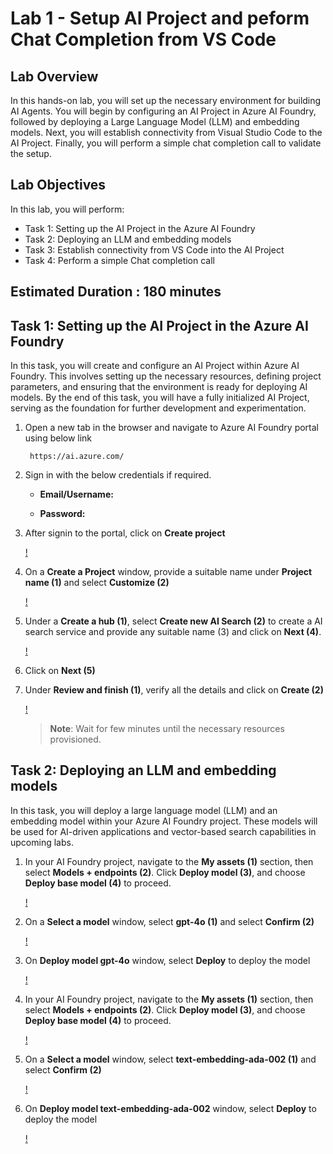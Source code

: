 # Lab 1 - Setup AI Project and peform Chat Completion from VS Code

## Lab Overview

In this hands-on lab, you will set up the necessary environment for building AI Agents. You will begin by configuring an AI Project in Azure AI Foundry, followed by deploying a Large Language Model (LLM) and embedding models. Next, you will establish connectivity from Visual Studio Code to the AI Project. Finally, you will perform a simple chat completion call to validate the setup.

## Lab Objectives

In this lab, you will perform:

- Task 1: Setting up the AI Project in the Azure AI Foundry
- Task 2: Deploying an LLM and embedding models
- Task 3: Establish connectivity from VS Code into the AI Project
- Task 4: Perform a simple Chat completion call

## Estimated Duration : 180 minutes

## Task 1: Setting up the AI Project in the Azure AI Foundry

In this task, you will create and configure an AI Project within Azure AI Foundry. This involves setting up the necessary resources, defining project parameters, and ensuring that the environment is ready for deploying AI models. By the end of this task, you will have a fully initialized AI Project, serving as the foundation for further development and experimentation.

1. Open a new tab in the browser and navigate to Azure AI Foundry portal using below link

   ```
    https://ai.azure.com/
   ```
1. Sign in with the below credentials if required.

   - **Email/Username:** <inject key="AzureAdUserEmail"></inject>

   - **Password:** <inject key="AzureAdUserPassword"></inject>

1. After signin to the portal, click on **Create project**

   [!](./media/lab1-1.png)

1. On a **Create a Project** window, provide a suitable name under **Project name (1)** and select **Customize (2)**

   [!](./media/lab1-2.png)

1. Under a **Create a hub (1)**, select **Create new AI Search (2)** to create a AI search service and provide any suitable name (3) and click on **Next (4)**. 

   [!](./media/lab1-3.png)

1. Click on **Next (5)**

1. Under **Review and finish (1)**, verify all the details and click on **Create (2)**

   [!](./media/lab1-4.png)

   >**Note**: Wait for few minutes until the necessary resources provisioned.

## Task 2: Deploying an LLM and embedding models

In this task, you will deploy a large language model (LLM) and an embedding model within your Azure AI Foundry project. These models will be used for AI-driven applications and vector-based search capabilities in upcoming labs.

1. In your AI Foundry project, navigate to the **My assets (1)** section, then select **Models + endpoints (2)**. Click **Deploy model (3)**, and choose **Deploy base model (4)** to proceed.

   [!](./media/lab1-5.png)

1. On a **Select a model** window, select **gpt-4o (1)** and select **Confirm (2)**

   [!](./media/lab1-6.png)

1. On **Deploy model gpt-4o** window, select **Deploy** to deploy the model

   [!](./media/lab1-7.png)

1. In your AI Foundry project, navigate to the **My assets (1)** section, then select **Models + endpoints (2)**. Click **Deploy model (3)**, and choose **Deploy base model (4)** to proceed.

   [!](./media/lab1-5.png)

1. On a **Select a model** window, select **text-embedding-ada-002 (1)** and select **Confirm (2)**

   [!](./media/lab1-8.png)

1. On **Deploy model text-embedding-ada-002** window, select **Deploy** to deploy the model

   [!](./media/lab1-9.png)





